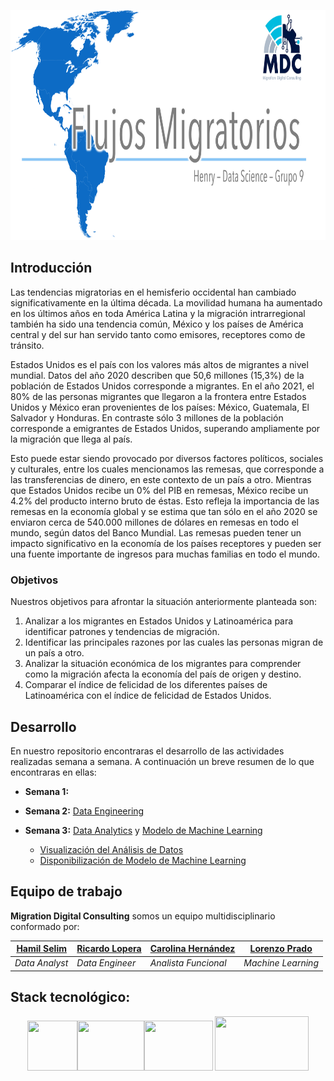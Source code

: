<p align="center">
   <img width="800" height="368" src="img/main.png">
   </p>

## Introducción
Las tendencias migratorias en el hemisferio occidental han cambiado significativamente en la última década. La movilidad humana ha aumentado en los últimos años en toda América Latina y la migración intrarregional también ha sido una tendencia común, México y los países de América central y del sur han servido tanto como emisores, receptores como de tránsito.

Estados Unidos es el país con los valores más altos de migrantes a nivel mundial. Datos del año 2020 describen que 50,6 millones (15,3%) de la población de Estados Unidos corresponde a migrantes. En el año 2021, el 80% de las personas migrantes que llegaron a la frontera entre Estados Unidos y México eran provenientes de los países: México, Guatemala, El Salvador y Honduras. En contraste sólo 3 millones de la población corresponde a emigrantes de Estados Unidos, superando ampliamente por la migración que llega al país.

Esto puede estar siendo provocado por diversos factores políticos, sociales y culturales, entre los cuales mencionamos las remesas, que corresponde a las transferencias de dinero, en este contexto de un país a otro. Mientras que Estados Unidos recibe un 0% del PIB en remesas, México recibe un 4.2% del producto interno bruto de éstas. Esto refleja la importancia de las remesas en la economía global y se estima que tan sólo en el año 2020 se enviaron cerca de 540.000 millones de dólares en remesas en todo el mundo, según datos del Banco Mundial. Las remesas pueden tener un impacto significativo en la economía de los países receptores y pueden ser una fuente importante de ingresos para muchas familias en todo el mundo.

### Objetivos
Nuestros objetivos para afrontar la situación anteriormente planteada son:
1. Analizar a los migrantes en Estados Unidos y Latinoamérica para identificar patrones y tendencias de migración.
2. Identificar las principales razones por las cuales las personas migran de un país a otro.
3. Analizar la situación económica de los migrantes para comprender como la migración afecta la economía del país de origen y destino.
4. Comparar el índice de felicidad de los diferentes países de Latinoamérica con el índice de felicidad de Estados Unidos.

## Desarrollo 
En nuestro repositorio encontraras el desarrollo de las actividades realizadas semana a semana. A continuación un breve resumen de lo que encontraras en ellas:
+ **Semana 1:** 
+ **Semana 2:** [Data Engineering](https://github.com/Hamil32/PF-Migracion/blob/main/Semana%202)
+ **Semana 3:** [Data Analytics](https://github.com/Hamil32/PF-Migracion/tree/main/Semana%203/Data%20Analytics) y [Modelo de Machine Learning](https://github.com/Hamil32/PF-Migracion/tree/main/Semana%203/ML)

   - [Visualización del Análisis de Datos](https://app.powerbi.com/reportEmbed?reportId=581a568a-031e-4a5f-ac3b-855c0745e528&autoAuth=true&ctid=c9553b71-e9f5-4264-9080-f30bc2ddf506)
   - [Disponibilización de Modelo de Machine Learning](https://gvbrilo-streamlit-app--principal-72ejtx.streamlit.app/)

## Equipo de trabajo
**Migration Digital Consulting** somos un equipo multidisciplinario conformado por:

<p align="center">

|[Hamil Selim](https://www.linkedin.com/in/hamil-balverdi/)  | [Ricardo Lopera](https://www.linkedin.com/in/ricardo-lopera-márquez-839602276/) | [Carolina Hernández](https://www.linkedin.com/in/carolinahernandezbarra/)  | [Lorenzo Prado](https://github.com/gvbrilo)  |
|---|---|---|---|
|_Data Analyst_|_Data Engineer_  |_Analista Funcional_|_Machine Learning_|

</p>

## Stack tecnológico:
<p align="center">
   <img width="80" height="80" src="https://cdn.icon-icons.com/icons2/1381/PNG/512/python_94570.png"><img width="107" height="80" src="https://connect.nuxeo.com/nuxeo/site/marketplace/package/amazon-s3-online-storage/screenshot/1/img.png"><img width="110" height="80" src="https://dotnet.microsoft.com/blob-assets/images/customers/power-bi.png">
   <img width="150" height="87" src="https://streamlit.io/images/brand/streamlit-logo-primary-colormark-darktext.png">
   </p>
   

